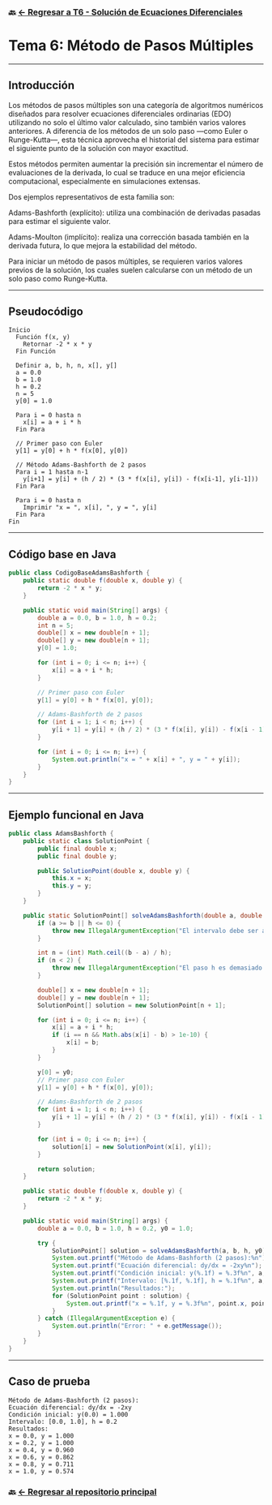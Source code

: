 ### 🔙 [← Regresar a T6 - Solución de Ecuaciones Diferenciales](https://github.com/ANTONY2812/M-todosNum-ricosLalo/tree/main/T6%20-%20Soluci%C3%B3n%20de%20Ecuaciones%20Diferenciales)

#   Tema 6: Método de Pasos Múltiples



---

##  Introducción

Los métodos de pasos múltiples son una categoría de algoritmos numéricos diseñados para resolver ecuaciones diferenciales ordinarias (EDO) utilizando no solo el último valor calculado, sino también varios valores anteriores. A diferencia de los métodos de un solo paso —como Euler o Runge-Kutta—, esta técnica aprovecha el historial del sistema para estimar el siguiente punto de la solución con mayor exactitud.

Estos métodos permiten aumentar la precisión sin incrementar el número de evaluaciones de la derivada, lo cual se traduce en una mejor eficiencia computacional, especialmente en simulaciones extensas.

Dos ejemplos representativos de esta familia son:

Adams-Bashforth (explícito): utiliza una combinación de derivadas pasadas para estimar el siguiente valor.

 Adams-Moulton (implícito): realiza una corrección basada también en la derivada futura, lo que mejora la estabilidad del método.

Para iniciar un método de pasos múltiples, se requieren varios valores previos de la solución, los cuales suelen calcularse con un método de un solo paso como Runge-Kutta.

---


##  Pseudocódigo

```text
Inicio
  Función f(x, y)
    Retornar -2 * x * y
  Fin Función

  Definir a, b, h, n, x[], y[]
  a = 0.0
  b = 1.0
  h = 0.2
  n = 5
  y[0] = 1.0

  Para i = 0 hasta n
    x[i] = a + i * h
  Fin Para

  // Primer paso con Euler
  y[1] = y[0] + h * f(x[0], y[0])

  // Método Adams-Bashforth de 2 pasos
  Para i = 1 hasta n-1
    y[i+1] = y[i] + (h / 2) * (3 * f(x[i], y[i]) - f(x[i-1], y[i-1]))
  Fin Para

  Para i = 0 hasta n
    Imprimir "x = ", x[i], ", y = ", y[i]
  Fin Para
Fin
```
---

##  Código base en Java

```java
public class CodigoBaseAdamsBashforth {
    public static double f(double x, double y) {
        return -2 * x * y;
    }

    public static void main(String[] args) {
        double a = 0.0, b = 1.0, h = 0.2;
        int n = 5;
        double[] x = new double[n + 1];
        double[] y = new double[n + 1];
        y[0] = 1.0;

        for (int i = 0; i <= n; i++) {
            x[i] = a + i * h;
        }

        // Primer paso con Euler
        y[1] = y[0] + h * f(x[0], y[0]);

        // Adams-Bashforth de 2 pasos
        for (int i = 1; i < n; i++) {
            y[i + 1] = y[i] + (h / 2) * (3 * f(x[i], y[i]) - f(x[i - 1], y[i - 1]));
        }

        for (int i = 0; i <= n; i++) {
            System.out.println("x = " + x[i] + ", y = " + y[i]);
        }
    }
}
```

---

##  Ejemplo funcional en Java

```java
public class AdamsBashforth {
    public static class SolutionPoint {
        public final double x;
        public final double y;

        public SolutionPoint(double x, double y) {
            this.x = x;
            this.y = y;
        }
    }

    public static SolutionPoint[] solveAdamsBashforth(double a, double b, double h, double y0) {
        if (a >= b || h <= 0) {
            throw new IllegalArgumentException("El intervalo debe ser a < b y h debe ser positivo");
        }

        int n = (int) Math.ceil((b - a) / h);
        if (n < 2) {
            throw new IllegalArgumentException("El paso h es demasiado grande para el intervalo");
        }

        double[] x = new double[n + 1];
        double[] y = new double[n + 1];
        SolutionPoint[] solution = new SolutionPoint[n + 1];

        for (int i = 0; i <= n; i++) {
            x[i] = a + i * h;
            if (i == n && Math.abs(x[i] - b) > 1e-10) {
                x[i] = b;
            }
        }

        y[0] = y0;
        // Primer paso con Euler
        y[1] = y[0] + h * f(x[0], y[0]);

        // Adams-Bashforth de 2 pasos
        for (int i = 1; i < n; i++) {
            y[i + 1] = y[i] + (h / 2) * (3 * f(x[i], y[i]) - f(x[i - 1], y[i - 1]));
        }

        for (int i = 0; i <= n; i++) {
            solution[i] = new SolutionPoint(x[i], y[i]);
        }

        return solution;
    }

    public static double f(double x, double y) {
        return -2 * x * y;
    }

    public static void main(String[] args) {
        double a = 0.0, b = 1.0, h = 0.2, y0 = 1.0;

        try {
            SolutionPoint[] solution = solveAdamsBashforth(a, b, h, y0);
            System.out.printf("Método de Adams-Bashforth (2 pasos):%n");
            System.out.printf("Ecuación diferencial: dy/dx = -2xy%n");
            System.out.printf("Condición inicial: y(%.1f) = %.3f%n", a, y0);
            System.out.printf("Intervalo: [%.1f, %.1f], h = %.1f%n", a, b, h);
            System.out.println("Resultados:");
            for (SolutionPoint point : solution) {
                System.out.printf("x = %.1f, y = %.3f%n", point.x, point.y);
            }
        } catch (IllegalArgumentException e) {
            System.out.println("Error: " + e.getMessage());
        }
    }
}
```

---

##  Caso de prueba

```text
Método de Adams-Bashforth (2 pasos):
Ecuación diferencial: dy/dx = -2xy
Condición inicial: y(0.0) = 1.000
Intervalo: [0.0, 1.0], h = 0.2
Resultados:
x = 0.0, y = 1.000
x = 0.2, y = 1.000
x = 0.4, y = 0.960
x = 0.6, y = 0.862
x = 0.8, y = 0.711
x = 1.0, y = 0.574
```


### 🔙 [← Regresar al repositorio principal](https://github.com/ANTONY2812/M-todosNum-ricosLalo)
